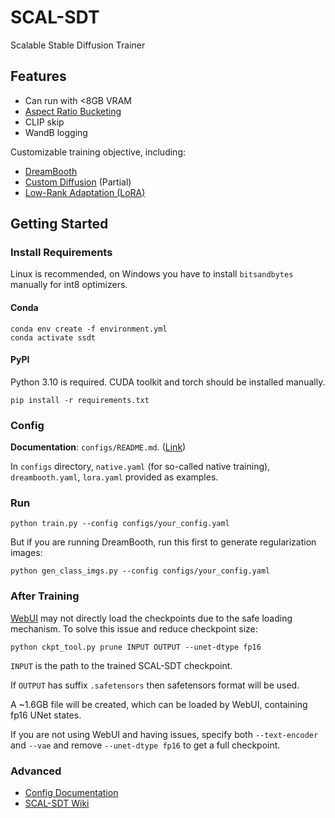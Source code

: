# SCAL-SDT

Scalable Stable Diffusion Trainer

## Features

* Can run with <8GB VRAM
* [Aspect Ratio Bucketing](https://github.com/NovelAI/novelai-aspect-ratio-bucketing)
* CLIP skip
* WandB logging

Customizable training objective, including:

* [DreamBooth](https://arxiv.org/abs/2208.12242)
* [Custom Diffusion](https://github.com/adobe-research/custom-diffusion) (Partial)
* [Low-Rank Adaptation (LoRA)](https://arxiv.org/abs/2106.09685)

## Getting Started

### Install Requirements

Linux is recommended, on Windows you have to install `bitsandbytes` manually for int8 optimizers.

#### Conda

```shell
conda env create -f environment.yml
conda activate ssdt
```

#### PyPI

Python 3.10 is required. CUDA toolkit and torch should be installed manually.

```shell
pip install -r requirements.txt
```

### Config

**Documentation**: `configs/README.md`.
([Link](https://github.com/CCRcmcpe/scal-sdt/blob/main/configs/README.md))

In `configs` directory, `native.yaml` (for so-called native training), `dreambooth.yaml`, `lora.yaml` provided as examples.

### Run

```shell
python train.py --config configs/your_config.yaml
```

But if you are running DreamBooth, run this first to generate regularization images:

```shell
python gen_class_imgs.py --config configs/your_config.yaml
```

### After Training

[WebUI](https://github.com/AUTOMATIC1111/stable-diffusion-webui)
may not directly load the checkpoints due to the safe loading mechanism.
To solve this issue and reduce checkpoint size:

```shell
python ckpt_tool.py prune INPUT OUTPUT --unet-dtype fp16
```

`INPUT` is the path to the trained SCAL-SDT checkpoint.

If `OUTPUT` has suffix `.safetensors` then safetensors format will be used.

A ~1.6GB file will be created, which can be loaded by WebUI, containing fp16 UNet states.

If you are not using WebUI and having issues, specify both `--text-encoder` and `--vae`
and remove `--unet-dtype fp16` to get a full checkpoint.

### Advanced

* [Config Documentation](https://github.com/CCRcmcpe/scal-sdt/blob/main/configs/README.md)
* [SCAL-SDT Wiki](https://github.com/CCRcmcpe/scal-sdt/wiki)
